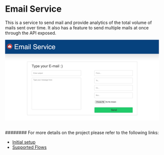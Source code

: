 # Email Service

This is a service to send mail and provide analytics
of the total volume of mails sent over time. It also 
has a feature to send multiple mails at once through
the API exposed.

![Email Service](docs/images/email_service.png)

##
########
For more details on the project please refer to the
following links:

* [Initial setup](docs/SETUP.md)
* [Supported Flows](docs/FEATURES.md)


##